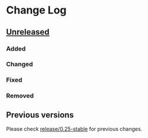 # Change Log

## [Unreleased](https://github.com/decidim/decidim/tree/HEAD)

### Added

### Changed

### Fixed

### Removed

## Previous versions

Please check [release/0.25-stable](https://github.com/decidim/decidim/blob/release/0.25-stable/CHANGELOG.md) for previous changes.
